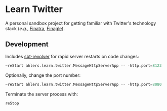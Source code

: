 # Learn Twitter

A personal sandbox project for getting familiar with Twitter's technology stack (_e.g._, [Finatra][github-finatra], [Finagle][github-finagle]).

## Development

Includes [sbt-revolver][github-sbt-revolver] for rapid server restarts on code changes:

```sbt
~reStart ahlers.learn.twitter.MessageHttpServerApp -- -http.port=8123
```

Optionally, change the port number:

```sbt
~reStart ahlers.learn.twitter.MessageHttpServerApp -- -http.port=8080
```

Terminate the server process with:

```sbt
reStop
```

[github-finatra]: https://github.com/twitter/finatra
[github-finagle]: https://github.com/twitter/finagle
[github-sbt-revolver]: https://github.com/spray/sbt-revolver
